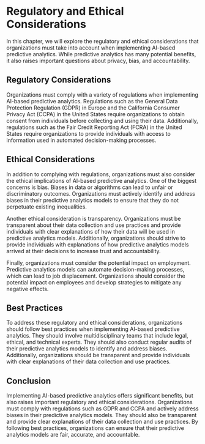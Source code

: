 Regulatory and Ethical Considerations
======================================================================================

In this chapter, we will explore the regulatory and ethical considerations that organizations must take into account when implementing AI-based predictive analytics. While predictive analytics has many potential benefits, it also raises important questions about privacy, bias, and accountability.

Regulatory Considerations
-------------------------

Organizations must comply with a variety of regulations when implementing AI-based predictive analytics. Regulations such as the General Data Protection Regulation (GDPR) in Europe and the California Consumer Privacy Act (CCPA) in the United States require organizations to obtain consent from individuals before collecting and using their data. Additionally, regulations such as the Fair Credit Reporting Act (FCRA) in the United States require organizations to provide individuals with access to information used in automated decision-making processes.

Ethical Considerations
----------------------

In addition to complying with regulations, organizations must also consider the ethical implications of AI-based predictive analytics. One of the biggest concerns is bias. Biases in data or algorithms can lead to unfair or discriminatory outcomes. Organizations must actively identify and address biases in their predictive analytics models to ensure that they do not perpetuate existing inequalities.

Another ethical consideration is transparency. Organizations must be transparent about their data collection and use practices and provide individuals with clear explanations of how their data will be used in predictive analytics models. Additionally, organizations should strive to provide individuals with explanations of how predictive analytics models arrived at their decisions to increase trust and accountability.

Finally, organizations must consider the potential impact on employment. Predictive analytics models can automate decision-making processes, which can lead to job displacement. Organizations should consider the potential impact on employees and develop strategies to mitigate any negative effects.

Best Practices
--------------

To address these regulatory and ethical considerations, organizations should follow best practices when implementing AI-based predictive analytics. They should involve multidisciplinary teams that include legal, ethical, and technical experts. They should also conduct regular audits of their predictive analytics models to identify and address biases. Additionally, organizations should be transparent and provide individuals with clear explanations of their data collection and use practices.

Conclusion
----------

Implementing AI-based predictive analytics offers significant benefits, but also raises important regulatory and ethical considerations. Organizations must comply with regulations such as GDPR and CCPA and actively address biases in their predictive analytics models. They should also be transparent and provide clear explanations of their data collection and use practices. By following best practices, organizations can ensure that their predictive analytics models are fair, accurate, and accountable.
